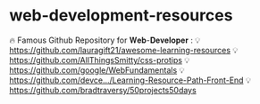 # web-development-resources

🔥 Famous Github Repository for 𝐖𝐞𝐛-𝐃𝐞𝐯𝐞𝐥𝐨𝐩𝐞𝐫 :
💡 https://github.com/lauragift21/awesome-learning-resources
💡 https://github.com/AllThingsSmitty/css-protips
💡 https://github.com/google/WebFundamentals
💡 https://github.com/devce.../Learning-Resource-Path-Front-End
💡 https://github.com/bradtraversy/50projects50days
